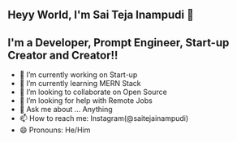 ## Heyy World, I'm Sai Teja Inampudi 👋

## I'm a Developer, Prompt Engineer, Start-up Creator and Creator!!


- 🔭 I’m currently working on Start-up
- 🌱 I’m currently learning MERN Stack
- 👯 I’m looking to collaborate on Open Source
- 🤔 I’m looking for help with Remote Jobs
- 💬 Ask me about ... Anything
- 📫 How to reach me: Instagram(@saitejainampudi)
- 😄 Pronouns: He/Him



[linkedin]: https://linkedin.com/in/saitejainampudi
[instagram]: https://www.instagram.com/saitejainampudi/
[youtube]: https://www.youtube.com/@saitejainampudi4272


